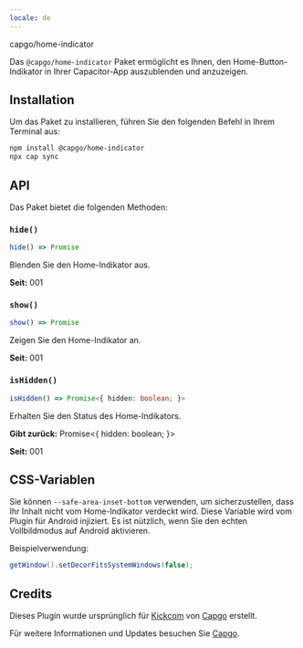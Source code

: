 ```yaml
---
locale: de
---
```


capgo/home-indicator

Das `@capgo/home-indicator` Paket ermöglicht es Ihnen, den Home-Button-Indikator in Ihrer Capacitor-App auszublenden und anzuzeigen.

## Installation

Um das Paket zu installieren, führen Sie den folgenden Befehl in Ihrem Terminal aus:

```bash
npm install @capgo/home-indicator
npx cap sync
```

## API

Das Paket bietet die folgenden Methoden:

### `hide()`

```typescript
hide() => Promise
```

Blenden Sie den Home-Indikator aus.

**Seit:** 001

### `show()`

```typescript
show() => Promise
```

Zeigen Sie den Home-Indikator an.

**Seit:** 001

### `isHidden()`

```typescript
isHidden() => Promise<{ hidden: boolean; }>
```

Erhalten Sie den Status des Home-Indikators.

**Gibt zurück:** Promise<{ hidden: boolean; }>

**Seit:** 001

## CSS-Variablen

Sie können `--safe-area-inset-bottom` verwenden, um sicherzustellen, dass Ihr Inhalt nicht vom Home-Indikator verdeckt wird. Diese Variable wird vom Plugin für Android injiziert. Es ist nützlich, wenn Sie den echten Vollbildmodus auf Android aktivieren.

Beispielverwendung:

```java
getWindow().setDecorFitsSystemWindows(false);
```

## Credits

Dieses Plugin wurde ursprünglich für [Kickcom](https://kickcom/) von [Capgo](https://capgo.app/) erstellt.

Für weitere Informationen und Updates besuchen Sie [Capgo](https://capgo.app/).